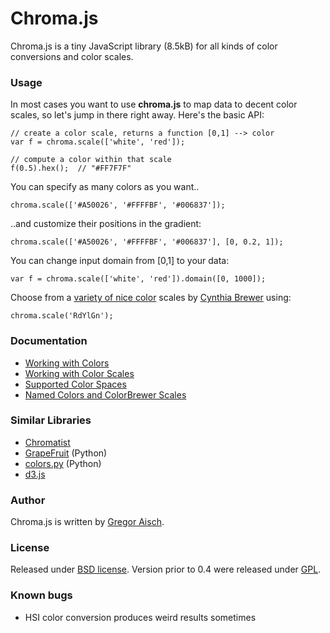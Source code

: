 # Chroma.js

Chroma.js is a tiny JavaScript library (8.5kB) for all kinds of color conversions and color scales.

### Usage

In most cases you want to use **chroma.js** to map data to decent color scales, so let's jump in there right away. Here's the basic API:

    // create a color scale, returns a function [0,1] --> color
    var f = chroma.scale(['white', 'red']);

    // compute a color within that scale
    f(0.5).hex();  // "#FF7F7F"

You can specify as many colors as you want..

    chroma.scale(['#A50026', '#FFFFBF', '#006837']);

..and customize their positions in the gradient:

    chroma.scale(['#A50026', '#FFFFBF', '#006837'], [0, 0.2, 1]);

You can change input domain from [0,1] to your data:

    var f = chroma.scale(['white', 'red']).domain([0, 1000]);

Choose from a [variety of nice color](https://github.com/gka/chroma.js/wiki/Predefined-Colors) scales by [Cynthia Brewer](http://colorbrewer2.com) using:

    chroma.scale('RdYlGn');



### Documentation

* [Working with Colors](https://github.com/gka/chroma.js/wiki/Colors)
* [Working with Color Scales](https://github.com/gka/chroma.js/wiki/Color-Scales)
* [Supported Color Spaces](https://github.com/gka/chroma.js/wiki/Color-Spaces)
* [Named Colors and ColorBrewer Scales](https://github.com/gka/chroma.js/wiki/Predefined-Colors)

### Similar Libraries

* [Chromatist](https://github.com/jrus/chromatist)
* [GrapeFruit](http://code.google.com/p/grapefruit/) (Python)
* [colors.py](https://github.com/mattrobenolt/colors.py) (Python)
* [d3.js](https://github.com/mbostock/d3)


### Author

Chroma.js is written by [Gregor Aisch](http://driven-by-data.net).

### License

Released under [BSD license](http://opensource.org/licenses/BSD-3-Clause).
Version prior to 0.4 were released under [GPL](http://www.gnu.org/licenses/gpl-3.0).

### Known bugs

* HSI color conversion produces weird results sometimes